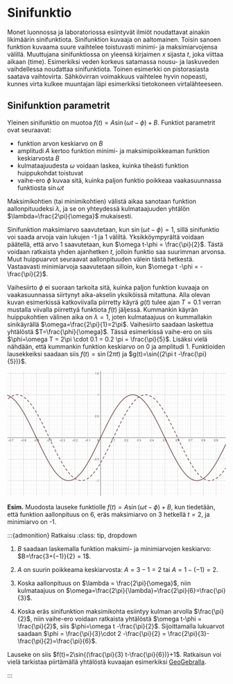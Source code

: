 # Sinifunktio

Monet luonnossa ja laboratoriossa esiintyvät ilmiöt noudattavat ainakin likimäärin sinifunktiota. Sinifunktion kuvaaja on aaltomainen. Toisin sanoen funktion kuvaama suure vaihtelee toistuvasti minimi- ja maksimiarvojensa välillä. Muuttujana sinifunktiossa on yleensä kirjaimen $x$ sijasta $t$, joka viittaa aikaan (time). Esimerkiksi veden korkeus satamassa nousu- ja laskuveden vaihdellessa noudattaa sinifunktiota. Toinen esimerkki on pistorasiasta saatava vaihtovirta. Sähkövirran voimakkuus vaihtelee hyvin nopeasti, kunnes virta kulkee muuntajan läpi esimerkiksi tietokoneen virtalähteeseen.

## Sinifunktion parametrit

Yleinen sinifunktio on muotoa $f(t)=A\sin{(\omega t-\phi)}+B$. Funktiot parametrit ovat seuraavat:
- funktion arvon keskiarvo on $B$
- amplitudi $A$ kertoo funktion minimi- ja maksimipoikkeaman funktion keskiarvosta $B$
- kulmataajuudesta $\omega$ voidaan laskea, kuinka tiheästi funktion huippukohdat toistuvat
- vaihe-ero $\phi$ kuvaa sitä, kuinka paljon funktio poikkeaa vaakasuunnassa funktiosta $\sin{\omega t}$

Maksimikohtien (tai minimikohtien) välistä aikaa sanotaan funktion aallonpituudeksi $\lambda$, ja se on yhteydessä kulmataajuuden yhtälön $\lambda=\frac{2\pi}{\omega}$ mukaisesti. 

Sinifunktion maksimiarvo saavutetaan, kun $\sin{(\omega t-\phi)}=1$, sillä sinifunktio voi saada arvoja vain lukujen -1 ja 1 väliltä. Yksikköympyrältä voidaan päätellä, että arvo 1 saavutetaan, kun $\omega t-\phi = \frac{\pi}{2}$. Tästä voidaan ratkaista yhden ajanhetken $t$, jolloin funktio saa suurimman arvonsa. Muut huippuarvot seuraavat aallonpituuden välein tästä hetkestä. Vastaavasti minimiarvoja saavutetaan silloin, kun $\omega t -\phi = -\frac{\pi}{2}$.

Vaihesiirto $\phi$ ei suoraan tarkoita sitä, kuinka paljon funktion kuvaaja on vaakasuunnassa siirtynyt aika-akselin yksiköissä mitattuna. Alla olevan kuvan esimerkissä katkoviivalla piirretty käyrä $g(t)$ tulee ajan $T=0.1$ verran mustalla viivalla piirrettyä funktiota $f(t)$ jäljessä. Kummankin käyrän huippukohtien välinen aika on $\lambda=1$, joten kulmataajuus on kummallakin sinikäyrällä $\omega=\frac{2\pi}{1}=2\pi$. Vaihesiirto saadaan laskettua yhtälöstä $T=\frac{\phi}{\omega}$. Tässä esimerkissä vaihe-ero on siis $\phi=\omega T = 2\pi \cdot 0.1 = 0.2 \pi = \frac{\pi}{5}$. Lisäksi vielä nähdään, että kummankin funktion keskiarvo on $0$ ja amplitudi $1$. Funktioiden lausekkeiksi saadaan siis $f(t)=\sin{(2\pi t)}$ ja $g(t)=\sin{(2\pi t -\frac{\pi}{5})}$.

![Vaihe-eron laskeminen](2sinikayraa.png "Vaihe-eron laskeminen")

**Esim.** Muodosta lauseke funktiolle $f(t)=A\sin{(\omega t-\phi)}+B$, kun tiedetään, että funktion aallonpituus on 
6, eräs maksimiarvo on 3 hetkellä $t=2$, ja minimiarvo on -1.

:::{admonition} Ratkaisu
:class: tip, dropdown
1) $B$ saadaan laskemalla funktion maksimi- ja minimiarvojen keskiarvo: $B=\frac{3+(−1)}{2} = 1$.  

2) $A$ on suurin poikkeama keskiarvosta: $A=3−1=2$ tai $A=1-(-1)=2$.  

3) Koska aallonpituus on $\lambda = \frac{2\pi}{\omega}$, niin kulmataajuus on $\omega=\frac{2\pi}{\lambda}=\frac{2\pi}{6}=\frac{\pi}{3}$.  

4) Koska eräs sinifunktion maksimikohta esiintyy kulman arvolla $\frac{\pi}{2}$, niin vaihe-ero voidaan ratkaista yhtälöstä $\omega t-\phi = \frac{\pi}{2}$, siis $\phi=\omega t -\frac{\pi}{2}$. Sijoittamalla lukuarvot saadaan $\phi = \frac{\pi}{3}\cdot 2 -\frac{\pi}{2} = \frac{2\pi}{3}-\frac{\pi}{2}=\frac{\pi}{6}$.  

Lauseke on siis $f(t)=2\sin{(\frac{\pi}{3} t-\frac{\pi}{6})}+1$. Ratkaisun voi vielä tarkistaa piirtämällä yhtälöstä kuvaajan esimerkiksi [GeoGebralla](https://www.geogebra.org/).

:::